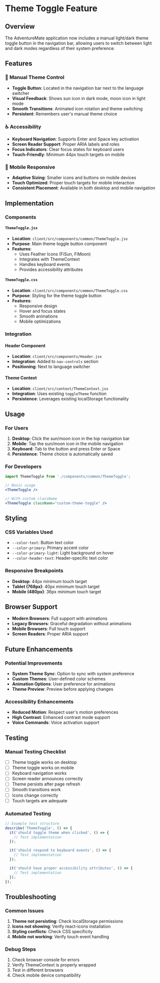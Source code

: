 # Theme Toggle Feature

## Overview

The AdventureMate application now includes a manual light/dark theme toggle button in the navigation bar, allowing users to switch between light and dark modes regardless of their system preference.

## Features

### 🎨 **Manual Theme Control**

- **Toggle Button**: Located in the navigation bar next to the language switcher
- **Visual Feedback**: Shows sun icon in dark mode, moon icon in light mode
- **Smooth Transitions**: Animated icon rotation and theme switching
- **Persistent**: Remembers user's manual theme choice

### ♿ **Accessibility**

- **Keyboard Navigation**: Supports Enter and Space key activation
- **Screen Reader Support**: Proper ARIA labels and roles
- **Focus Indicators**: Clear focus states for keyboard users
- **Touch-Friendly**: Minimum 44px touch targets on mobile

### 📱 **Mobile Responsive**

- **Adaptive Sizing**: Smaller icons and buttons on mobile devices
- **Touch Optimized**: Proper touch targets for mobile interaction
- **Consistent Placement**: Available in both desktop and mobile navigation

## Implementation

### Components

#### `ThemeToggle.jsx`

- **Location**: `client/src/components/common/ThemeToggle.jsx`
- **Purpose**: Main theme toggle button component
- **Features**:
  - Uses Feather Icons (FiSun, FiMoon)
  - Integrates with ThemeContext
  - Handles keyboard events
  - Provides accessibility attributes

#### `ThemeToggle.css`

- **Location**: `client/src/components/common/ThemeToggle.css`
- **Purpose**: Styling for the theme toggle button
- **Features**:
  - Responsive design
  - Hover and focus states
  - Smooth animations
  - Mobile optimizations

### Integration

#### Header Component

- **Location**: `client/src/components/Header.jsx`
- **Integration**: Added to `nav-controls` section
- **Positioning**: Next to language switcher

#### Theme Context

- **Location**: `client/src/context/ThemeContext.jsx`
- **Integration**: Uses existing `toggleTheme` function
- **Persistence**: Leverages existing localStorage functionality

## Usage

### For Users

1. **Desktop**: Click the sun/moon icon in the top navigation bar
2. **Mobile**: Tap the sun/moon icon in the mobile navigation
3. **Keyboard**: Tab to the button and press Enter or Space
4. **Persistence**: Theme choice is automatically saved

### For Developers

```jsx
import ThemeToggle from './components/common/ThemeToggle';

// Basic usage
<ThemeToggle />

// With custom className
<ThemeToggle className="custom-theme-toggle" />
```

## Styling

### CSS Variables Used

- `--color-text`: Button text color
- `--color-primary`: Primary accent color
- `--color-primary-light`: Light background on hover
- `--color-header-text`: Header-specific text color

### Responsive Breakpoints

- **Desktop**: 44px minimum touch target
- **Tablet (768px)**: 40px minimum touch target
- **Mobile (480px)**: 36px minimum touch target

## Browser Support

- **Modern Browsers**: Full support with animations
- **Legacy Browsers**: Graceful degradation without animations
- **Mobile Browsers**: Full touch support
- **Screen Readers**: Proper ARIA support

## Future Enhancements

### Potential Improvements

- **System Theme Sync**: Option to sync with system preference
- **Custom Themes**: User-defined color schemes
- **Animation Options**: User preference for animations
- **Theme Preview**: Preview before applying changes

### Accessibility Enhancements

- **Reduced Motion**: Respect user's motion preferences
- **High Contrast**: Enhanced contrast mode support
- **Voice Commands**: Voice activation support

## Testing

### Manual Testing Checklist

- [ ] Theme toggle works on desktop
- [ ] Theme toggle works on mobile
- [ ] Keyboard navigation works
- [ ] Screen reader announces correctly
- [ ] Theme persists after page refresh
- [ ] Smooth transitions work
- [ ] Icons change correctly
- [ ] Touch targets are adequate

### Automated Testing

```javascript
// Example test structure
describe('ThemeToggle', () => {
  it('should toggle theme when clicked', () => {
    // Test implementation
  });

  it('should respond to keyboard events', () => {
    // Test implementation
  });

  it('should have proper accessibility attributes', () => {
    // Test implementation
  });
});
```

## Troubleshooting

### Common Issues

1. **Theme not persisting**: Check localStorage permissions
2. **Icons not showing**: Verify react-icons installation
3. **Styling conflicts**: Check CSS specificity
4. **Mobile not working**: Verify touch event handling

### Debug Steps

1. Check browser console for errors
2. Verify ThemeContext is properly wrapped
3. Test in different browsers
4. Check mobile device compatibility
